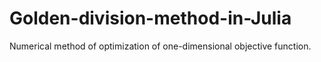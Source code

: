 # Golden-division-method-in-Julia
Numerical method of optimization of one-dimensional objective function.

